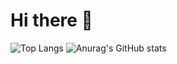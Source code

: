 # Hi there 👋

![Top Langs](https://github-readme-stats.vercel.app/api/top-langs/?username=cherubinbila&size_weight=0.5&count_weight=0.5)
![Anurag's GitHub stats](https://github-readme-stats.vercel.app/api?username=cherubinbila&show_icons=true&theme=radical)
